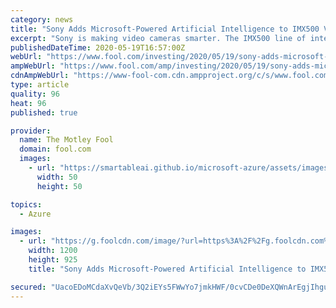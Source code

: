 ```yaml
---
category: news
title: "Sony Adds Microsoft-Powered Artificial Intelligence to IMX500 Video Camera Sensors"
excerpt: "Sony is making video cameras smarter. The IMX500 line of intelligent video sensors will come with embedded access to artificial intelligence (AI) tools from Microsoft (NASDAQ:MSFT"
publishedDateTime: 2020-05-19T16:57:00Z
webUrl: "https://www.fool.com/investing/2020/05/19/sony-adds-microsoft-powered-artificial-intelligenc.aspx"
ampWebUrl: "https://www.fool.com/amp/investing/2020/05/19/sony-adds-microsoft-powered-artificial-intelligenc.aspx"
cdnAmpWebUrl: "https://www-fool-com.cdn.ampproject.org/c/s/www.fool.com/amp/investing/2020/05/19/sony-adds-microsoft-powered-artificial-intelligenc.aspx"
type: article
quality: 96
heat: 96
published: true

provider:
  name: The Motley Fool
  domain: fool.com
  images:
    - url: "https://smartableai.github.io/microsoft-azure/assets/images/organizations/fool.com-50x50.jpg"
      width: 50
      height: 50

topics:
  - Azure

images:
  - url: "https://g.foolcdn.com/image/?url=https%3A%2F%2Fg.foolcdn.com%2Feditorial%2Fimages%2F575066%2Findustrial-monitor-camera.jpg&w=1200&op=resize"
    width: 1200
    height: 925
    title: "Sony Adds Microsoft-Powered Artificial Intelligence to IMX500 Video Camera Sensors"

secured: "UacoEDoMCdaXvQeVb/3Q2iEYs5FWwYo7jmkHWF/0cvCDe0DeXQWnArEgjIhgu44aNivihRL1NV11/1HSf5DkHlqJkc4G843bE+YHi/oMneukCC4eZfSN3rHTD+4a/yMmAqpYfpK5kXPHwjCOPCQXUxpDz1kz+cD3ezR0a/Rot7WkDDPYT6ZJBK9FYh0ZIPoVgq5fL6oTFJaauu7vAt7dziFyu5TsmpqI/jF51NfjzCuhpzmrpzUWhjudW0v30HomasZS4iCvOjut5ZiiiU7l4KbXc9JupNE7cpam0YR+mTh+Khmc9se9gQn73yZD0t7sLQIQT0eCB3WnHbYHAps2clmMUTr7UYCiP5ShHOoAsJsS/3LmRiNg535fHbIwSpZa4SG79Gr8QMiRM3p3XF9i2DPokDoWkDbeY9nHz86xzATLIzaG27+CbZdmGwJL8MrwiiMLM4XA+wU6MuNRlPP9UDvly/SOzsAMqsAerBBN8fM=;JGAEzRrIbAfeoFIJazRggw=="
---
```


